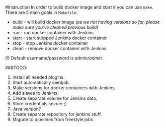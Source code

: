 #Instruction
In order to build docker image and start it you can use `make`.
There are 5 main goals in `Makefile`:
* build - will build docker image _(as we not having versions so far, please make sure you've cleaned previous build)_
* run - run docker container with Jenkins
* start - start stopped Jenkins docker container
* stop - stop Jenkins docker container
* clean - remove docker container with Jenkins

(!) Default username/password is *admin/admin*.

###TODO:
1. Install all needed plugins.
2. Start automatically seedjob.
3. Make versions for docker containers with Jenkins.
4. Add slaves to Jenkins.
5. Create separate volume for Jenkins data.
6. Store credentials secure ;)
7. Java version?
8. Create separate repository for jenkins stuff.
9. Migrate to pipelines from freestyle jobs